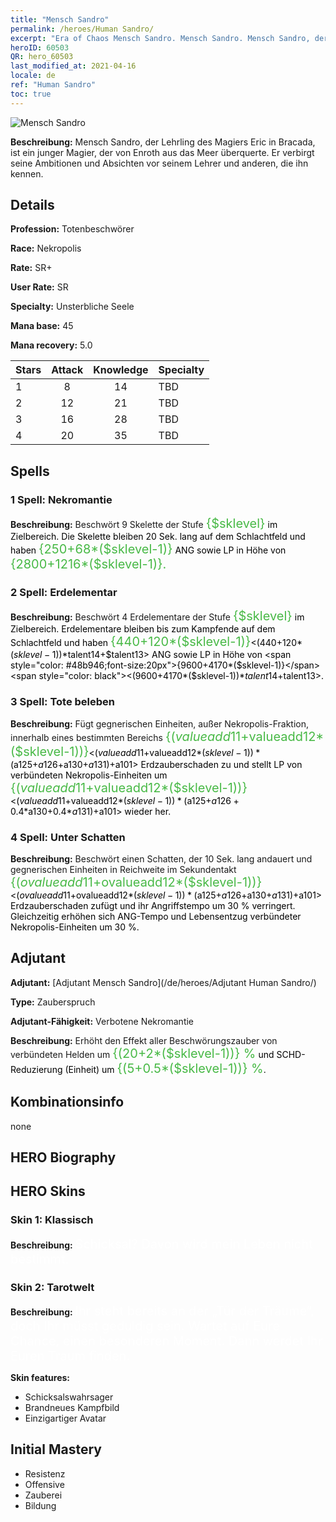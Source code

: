 ```yaml
---
title: "Mensch Sandro"
permalink: /heroes/Human Sandro/
excerpt: "Era of Chaos Mensch Sandro. Mensch Sandro. Mensch Sandro, der Lehrling des Magiers Eric in Bracada, ist ein junger Magier, der von Enroth aus das Meer überquerte. Er verbirgt seine Ambitionen und Absichten vor seinem Lehrer und anderen, die ihn kennen."
heroID: 60503
QR: hero_60503
last_modified_at: 2021-04-16
locale: de
ref: "Human Sandro"
toc: true
---
```

  ![Mensch Sandro](/images/h/h_HumanSandro.jpg)

 **Beschreibung:** Mensch Sandro, der Lehrling des Magiers Eric in Bracada, ist ein junger Magier, der von Enroth aus das Meer überquerte. Er verbirgt seine Ambitionen und Absichten vor seinem Lehrer und anderen, die ihn kennen.
## Details
 **Profession:** Totenbeschwörer

 **Race:** Nekropolis

 **Rate:** SR+

 **User Rate:** SR

 **Specialty:** Unsterbliche Seele

 **Mana base:** 45

 **Mana recovery:** 5.0


  | Stars   |     Attack     |    Knowledge   |      Specialty     |
  |---------|:---------------:|:---------------:|--------------------|
  |    1    | 8 | 14 | TBD |
  |    2    | 12 | 21 | TBD |
  |    3    | 16 | 28 | TBD |
  |    4    | 20 | 35 | TBD |

## Spells
### 1 Spell: Nekromantie
 **Beschreibung:** Beschwört 9 Skelette der Stufe <span style="color: #48b946;font-size:20px">{$sklevel}</span><span style="color: black"> im Zielbereich. Die Skelette bleiben 20 Sek. lang auf dem Schlachtfeld und haben <span style="color: #48b946;font-size:20px">{250+68*($sklevel-1)}</span><span style="color: black"> ANG sowie LP in Höhe von <span style="color: #48b946;font-size:20px">{2800+1216*($sklevel-1)}.</span><span style="color: black">

### 2 Spell: Erdelementar
 **Beschreibung:** Beschwört 4 Erdelementare der Stufe <span style="color: #48b946;font-size:20px">{$sklevel}</span><span style="color: black"> im Zielbereich. Erdelementare bleiben bis zum Kampfende auf dem Schlachtfeld und haben <span style="color: #48b946;font-size:20px">{440+120*($sklevel-1)}</span><span style="color: black"><(440+120*($sklevel-1))*$talent14+$talent13> ANG sowie LP in Höhe von <span style="color: #48b946;font-size:20px">{9600+4170*($sklevel-1)}</span><span style="color: black"><(9600+4170*($sklevel-1))*$talent14+$talent13>.

### 3 Spell: Tote beleben
 **Beschreibung:** Fügt gegnerischen Einheiten, außer Nekropolis-Fraktion, innerhalb eines bestimmten Bereichs <span style="color: #48b946;font-size:20px">{($valueadd11+$valueadd12*($sklevel-1))}</span><span style="color: black"><($valueadd11+$valueadd12*($sklevel-1))*($a125+$a126+$a130+$a131)+$a101> Erdzauberschaden zu und stellt LP von verbündeten Nekropolis-Einheiten um <span style="color: #48b946;font-size:20px">{($valueadd11+$valueadd12*($sklevel-1))}</span><span style="color: black"><($valueadd11+$valueadd12*($sklevel-1))*($a125+$a126+0.4*$a130+0.4*$a131)+$a101> wieder her.

### 4 Spell: Unter Schatten
 **Beschreibung:** Beschwört einen Schatten, der 10 Sek. lang andauert und gegnerischen Einheiten in Reichweite im Sekundentakt <span style="color: #48b946;font-size:20px">{($ovalueadd11+$ovalueadd12*($sklevel-1))}</span><span style="color: black"><($ovalueadd11+$ovalueadd12*($sklevel-1))*($a125+$a126+$a130+$a131)+$a101> Erdzauberschaden zufügt und ihr Angriffstempo um 30 % verringert. Gleichzeitig erhöhen sich ANG-Tempo und Lebensentzug verbündeter Nekropolis-Einheiten um 30 %.


## Adjutant

 **Adjutant:**  [Adjutant Mensch Sandro](/de/heroes/Adjutant Human Sandro/) 

 **Type:**  Zauberspruch 

 **Adjutant-Fähigkeit:**  Verbotene Nekromantie 

 **Beschreibung:** Erhöht den Effekt aller Beschwörungszauber von verbündeten Helden um <span style="color: #48b946;font-size:20px">{(20+2*($sklevel-1))} %</span><span style="color: black"> und SCHD-Reduzierung (Einheit) um <span style="color: #48b946;font-size:20px">{(5+0.5*($sklevel-1))} %</span><span style="color: black">.

## Kombinationsinfo

  none
## HERO Biography

## HERO Skins
### Skin 1: **Klassisch**

 **Beschreibung:** <span style="color: #ffffff;font-size:20px">Schicksal? Davon wird mein Leben nicht bestimmt.</span>


### Skin 2: **Tarotwelt**

 **Beschreibung:** <span style="color: #ffffff;font-size:20px">Ihr steht bereits an der „Tür der Träume“, doch Ihr müsst geduldig sein. Wartet auf Eure Chance, einen besonderen Moment. Dann werdet Ihr Euren Traum finden.</span>

 **Skin features:** 

   - Schicksalswahrsager
   - Brandneues Kampfbild
   - Einzigartiger Avatar


## Initial Mastery
   - Resistenz
   - Offensive
   - Zauberei
   - Bildung
